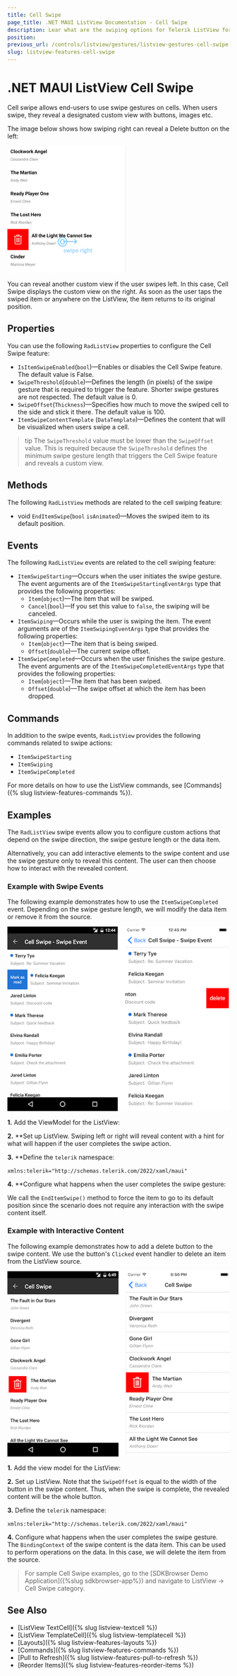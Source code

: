 ```yaml
---
title: Cell Swipe
page_title: .NET MAUI ListView Documentation - Cell Swipe
description: Lear what are the swiping options for Telerik ListView for .NET MAUI and how to define custom swipe template.
position: 
previous_url: /controls/listview/gestures/listview-gestures-cell-swipe
slug: listview-features-cell-swipe
---
```


# .NET MAUI ListView Cell Swipe

Cell swipe allows end-users to use swipe gestures on cells. When users swipe, they reveal a designated custom view with buttons, images etc.

The image below shows how swiping right can reveal a Delete button on the left:

![ListView Cell Swipe Gesture](images/listview-cellswipe.png)

You can reveal another custom view if the user swipes left. In this case, Cell Swipe displays the custom view on the right. As soon as the user taps the swiped item or anywhere on the ListView, the item returns to its original position.

## Properties

You can use the following `RadListView` properties to configure the Cell Swipe feature:

- `IsItemSwipeEnabled`(`bool`)&mdash;Enables or disables the Cell Swipe feature. The default value is False.
- `SwipeThreshold`(`double`)&mdash;Defines the length (in pixels) of the swipe gesture that is required to trigger the feature. Shorter swipe gestures are not respected. The default value is 0.
- `SwipeOffset`(`Thickness`)&mdash;Specifies how much to move the swiped cell to the side and stick it there. The default value is 100.
- `ItemSwipeContentTemplate` (`DataTemplate`)&mdash;Defines the content that will be visualized when users swipe a cell.

>tip The `SwipeThreshold` value must be lower than the `SwipeOffset` value. This is required because the `SwipeThreshold` defines the minimum swipe gesture length that triggers the Cell Swipe feature and reveals a custom view.

## Methods

The following `RadListView` methods are related to the cell swiping feature:

- void `EndItemSwipe`(`bool` `isAnimated`)&mdash;Moves the swiped item to its default position.

## Events

The following `RadListView` events are related to the cell swiping feature:

- `ItemSwipeStarting`&mdash;Occurs when the user initiates the swipe gesture. The event arguments are of the `ItemSwipeStartingEventArgs` type that provides the following properties:
  - `Item`(`object`)&mdash;The item that will be swiped.
  - `Cancel`(`bool`)&mdash;If you set this value to `false`, the swiping will be canceled.
- `ItemSwiping`&mdash;Occurs while the user is swiping the item. The event arguments are of the `ItemSwipingEventArgs` type that provides the following properties:
  - `Item`(`object`)&mdash;The item that is being swiped.
  - `Offset`(`double`)&mdash;The current swipe offset.
- `ItemSwipeCompleted`&mdash;Occurs when the user finishes the swipe gesture. The event arguments are of the `ItemSwipeCompletedEventArgs` type that provides the following properties:
  - `Item`(`object`)&mdash;The item that has been swiped.
  - `Offset`(`double`)&mdash;The swipe offset at which the item has been dropped.

## Commands

In addition to the swipe events, `RadListView` provides the following commands related to swipe actions:

- `ItemSwipeStarting`
- `ItemSwiping`
- `ItemSwipeCompleted`

For more details on how to use the ListView commands, see [Commands]({% slug listview-features-commands %}).
  
## Examples

The `RadListView` swipe events allow you to configure custom actions that depend on the swipe direction, the swipe gesture length or the data item.

Alternatively, you can add interactive elements to the swipe content and use the swipe gesture only to reveal this content. The user can then choose how to interact with the revealed content.

### Example with Swipe Events

The following example demonstrates how to use the `ItemSwipeCompleted` event. Depending on the swipe gesture length, we will modify the data item or remove it from the source.

![ListView Cell Swipe](images/listview-gestures-swipe-swipe-event.png)

**1.** Add the ViewModel for the ListView:

<snippet id='listview-gestures-cellswipe-swipeevents-viewmodel'/>

**2.** **Set up ListView. Swiping left or right will reveal content with a hint for what will happen if the user completes the swipe action.

<snippet id='listview-gestures-cellswipe-swipeevents-listview'/>

**3.** **Define the `telerik` namespace:

```XAML
xmlns:telerik="http://schemas.telerik.com/2022/xaml/maui"                 
```

**4.** **Configure what happens when the user completes the swipe gesture:

<snippet id='listview-gestures-cellswipe-swipeevents-swipecompleted'/>

We call the `EndItemSwipe()` method to force the item to go to its default position since the scenario does not require any interaction with the swipe content itself.

### Example with Interactive Content

The following example demonstrates how to add a delete button to the swipe content. We use the button's `Clicked` event handler to delete an item from the ListView source.

![ListView Cell Swipe Interactive Content](images/listview-gestures-swipe-interactive-content.png)

**1.** Add the view model for the ListView:

<snippet id='listview-gestures-cellswipe-interactivecontent-viewmodel'/>

**2.** Set up ListView. Note that the `SwipeOffset` is equal to the width of the button in the swipe content. Thus, when the swipe is complete, the revealed content will be the whole button.

<snippet id='listview-gestures-cellswipe-interactivecontent-listview'/>

**3.** Define the `telerik` namespace:

```XAML
xmlns:telerik="http://schemas.telerik.com/2022/xaml/maui"                 
```
 
**4.** Configure what happens when the user completes the swipe gesture. The `BindingContext` of the swipe content is the data item. This can be used to perform operations on the data. In this case, we will delete the item from the source.

<snippet id='listview-gestures-cellswipe-interactivecontent-deleteitem'/>

> For sample Cell Swipe examples, go to the [SDKBrowser Demo Application]({%slug sdkbrowser-app%}) and navigate to ListView -> Cell Swipe category.

## See Also

- [ListView TextCell]({% slug listview-textcell %})
- [ListView TemplateCell]({% slug listview-templatecell %})
- [Layouts]({% slug listview-features-layouts %})
- [Commands]({% slug listview-features-commands %})
- [Pull to Refresh]({% slug listview-features-pull-to-refresh %})
- [Reorder Items]({% slug listview-features-reorder-items %})

